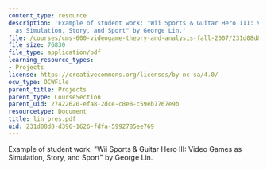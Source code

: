 ```yaml
---
content_type: resource
description: 'Example of student work: "Wii Sports & Guitar Hero III: Video Games
  as Simulation, Story, and Sport" by George Lin.'
file: /courses/cms-600-videogame-theory-and-analysis-fall-2007/231d08d8d3961626fdfa5992785ee769_lin_pres.pdf
file_size: 76830
file_type: application/pdf
learning_resource_types:
- Projects
license: https://creativecommons.org/licenses/by-nc-sa/4.0/
ocw_type: OCWFile
parent_title: Projects
parent_type: CourseSection
parent_uid: 27422620-efa8-2dce-c8e8-c59eb7767e9b
resourcetype: Document
title: lin_pres.pdf
uid: 231d08d8-d396-1626-fdfa-5992785ee769
---
```

Example of student work: "Wii Sports & Guitar Hero III: Video Games as Simulation, Story, and Sport" by George Lin.